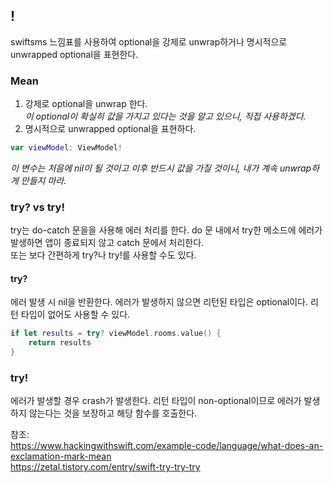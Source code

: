 ## !  
swiftsms 느낌표를 사용하여 optional을 강제로 unwrap하거나 명시적으로 unwrapped optional을 표현한다.  
  
  
### Mean  
1. 강제로 optional을 unwrap 한다.  
*이 optional이 확실히 값을 가지고 있다는 것을 알고 있으니, 직접 사용하겠다.*  
2. 명시적으로 unwrapped optional을 표현하다.  
  
```swift
var viewModel: ViewModel!
```  
  
*이 변수는 처음에 nil이 될 것이고 이후 반드시 값을 가질 것이니, 내가 계속 unwrap하게 만들지 마라.*  
  
### try? vs try!  
try는 do-catch 문을을 사용해 에러 처리를 한다. do 문 내에서 try한 메소드에 에러가 발생하면 앱이 종료되지 않고 catch 문에서 처리한다.  
또는 보다 간편하게 try?나 try!를 사용할 수도 있다.  
  
#### try?  
에러 발생 시 nil을 반환한다. 에러가 발생하지 않으면 리턴된 타입은 optional이다. 리턴 타입이 없어도 사용할 수 있다.  
```swift
if let results = try? viewModel.rooms.value() {
    return results
}
```  
  
  
### try!  
에러가 발생할 경우 crash가 발생한다. 리턴 타입이 non-optional이므로 에러가 발생하지 않는다는 것을 보장하고 해당 함수를 호출한다.  
  
  
  
참조:  
https://www.hackingwithswift.com/example-code/language/what-does-an-exclamation-mark-mean  
https://zetal.tistory.com/entry/swift-try-try-try  